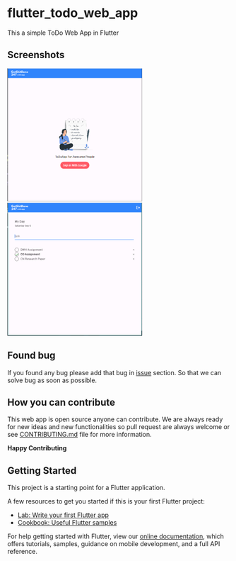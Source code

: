 # flutter_todo_web_app

This a simple ToDo Web App in Flutter

## Screenshots

<img src="ss1.PNG" height="300em" /> <img src="ss2.PNG" height="300em" />

## Found bug
If you found any bug please add that bug in [issue](https://github.com/learnwithgeeks/Flutter_ToDo_WebApp/issues) section. So that we can solve bug as soon as possible.

## How you can contribute
This web app is open source anyone can contribute. We are always ready for new ideas and new functionalities so pull request are always welcome or see [CONTRIBUTING.md](https://github.com/learnwithgeeks/Flutter_ToDo_WebApp/blob/master/CONTRIBUTING.md) file for more information.

**Happy Contributing**

## Getting Started

This project is a starting point for a Flutter application.

A few resources to get you started if this is your first Flutter project:

- [Lab: Write your first Flutter app](https://flutter.dev/docs/get-started/codelab)
- [Cookbook: Useful Flutter samples](https://flutter.dev/docs/cookbook)

For help getting started with Flutter, view our
[online documentation](https://flutter.dev/docs), which offers tutorials,
samples, guidance on mobile development, and a full API reference.
